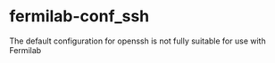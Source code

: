 # fermilab-conf_ssh

The default configuration for openssh is not fully suitable for use with Fermilab
